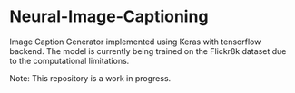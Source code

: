# Neural-Image-Captioning
Image Caption Generator implemented using Keras with tensorflow backend.
The model is currently being trained on the Flickr8k dataset due to the computational limitations.

Note: This repository is a work in progress.

